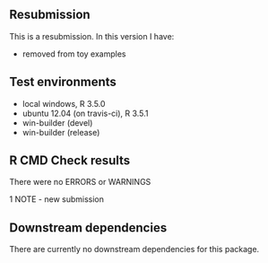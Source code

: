 Resubmission
------------

This is a resubmission. In this version I have:

-   removed from toy examples

Test environments
-----------------

-   local windows, R 3.5.0
-   ubuntu 12.04 (on travis-ci), R 3.5.1
-   win-builder (devel)
-   win-builder (release)

R CMD Check results
-------------------

There were no ERRORS or WARNINGS

1 NOTE - new submission

Downstream dependencies
-----------------------

There are currently no downstream dependencies for this package.
